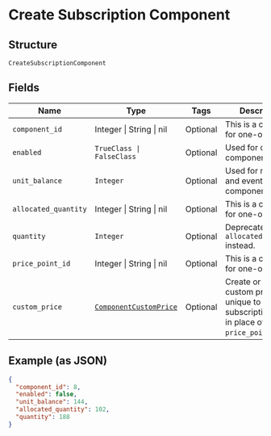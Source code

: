 
# Create Subscription Component

## Structure

`CreateSubscriptionComponent`

## Fields

| Name | Type | Tags | Description |
|  --- | --- | --- | --- |
| `component_id` | Integer \| String \| nil | Optional | This is a container for one-of cases. |
| `enabled` | `TrueClass \| FalseClass` | Optional | Used for on/off components only. |
| `unit_balance` | `Integer` | Optional | Used for metered and events based components. |
| `allocated_quantity` | Integer \| String \| nil | Optional | This is a container for one-of cases. |
| `quantity` | `Integer` | Optional | Deprecated. Use `allocated_quantity` instead. |
| `price_point_id` | Integer \| String \| nil | Optional | This is a container for one-of cases. |
| `custom_price` | [`ComponentCustomPrice`](../../doc/models/component-custom-price.md) | Optional | Create or update custom pricing unique to the subscription. Used in place of `price_point_id`. |

## Example (as JSON)

```json
{
  "component_id": 8,
  "enabled": false,
  "unit_balance": 144,
  "allocated_quantity": 102,
  "quantity": 188
}
```

